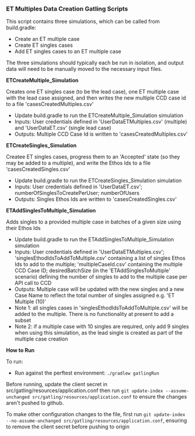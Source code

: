 ### ET Multiples Data Creation Gatling Scripts

This script contains three simulations, which can be called from build.gradle:
- Create an ET multiple case
- Create ET singles cases
- Add ET singles cases to an ET multiple case

The three simulations should typically each be run in isolation, and output data will need
to be manually moved to the necessary input files.

**ETCreateMultiple_Simulation**

Creates one ET singles case (to be the lead case), 
one ET multiple case with the lead case assigned, and then writes the new multiple CCD case id 
to a file 'casesCreatedMultiples.csv' 
- Update build.gradle to run the ETCreateMultiple_Simulation simulation
- Inputs: User credentials defined in 'UserDataETMultiples.csv' (multiple) and 'UserDataET.csv' (single lead case)
- Outputs: Multiple CCD Case Id is written to 'casesCreatedMultiples.csv'

**ETCreateSingles_Simulation**

Createe ET singles cases, progress them to an 'Accepted' state
(so they may be added to a multiple), and write the Ethos Ids to a file 'casesCreatedSingles.csv'
- Update build.gradle to run the ETCreateSingles_Simulation simulation
- Inputs: User credentials defined in 'UserDataET.csv'; numberOfSinglesToCreatePerUser; numberOfUsers
- Outputs: Singles Ethos Ids are written to 'casesCreatedSingles.csv'

**ETAddSinglesToMultiple_Simulation**

Adds singles to a provided multiple case in batches of a given size using their Ethos Ids
- Update build.gradle to run the ETAddSinglesToMultiple_Simulation simulation
- Inputs: User credentials defined in 'UserDataETMultiples.csv'; 'singlesEthodIdsToAddToMultiple.csv' containing a list of 
singles Ethos Ids to add to the multiple; 'multipleCaseId.csv' containing the multiple CCD Case ID;
desiredBatchSize (in the 'ETAddSinglesToMultiple' scenario) defining the number of singles to add to the multiple case per API call to CCD
- Outputs: Multiple case will be updated with the new singles and a new Case Name to reflect the total 
number of singles assigned e.g. 'ET Multiple (10)'
- Note 1: all singles cases in 'singlesEthodIdsToAddToMultiple.csv' will be added to the multiple. There is no functionality 
at present to add a subset
- Note 2: if a multiple case with 10 singles are required, only add 9 singles when using this simulation, as the lead single 
is created as part of the multiple case creation

**How to Run**

To run:
- Run against the perftest environment: `./gradlew gatlingRun`

Before running, update the client secret in src/gatling/resources/application.conf then run `git update-index --assume-unchanged src/gatling/resources/application.conf` to ensure the changes aren't pushed to github.

To make other configuration changes to the file, first run `git update-index --no-assume-unchanged src/gatling/resources/application.conf`, ensuring to remove the client secret before pushing to origin
